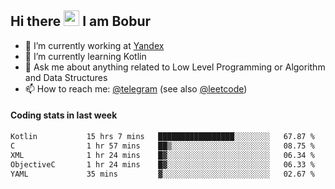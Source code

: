 ## Hi there <img src="https://media.giphy.com/media/hvRJCLFzcasrR4ia7z/giphy.gif" width="25px" height="25px"> I am Bobur

- :briefcase: I’m currently working at [Yandex](https://yandex.ru/)
- :seedling: I’m currently learning Kotlin
- :speech_balloon: Ask me about anything related to Low Level Programming or Algorithm and Data Structures
- :mailbox: How to reach me: [@telegram](https://t.me/octoant) (see also [@leetcode](https://leetcode.com/octoant/))    

#### Coding stats in last week

<!--START_SECTION:waka-->

```txt
Kotlin           15 hrs 7 mins   █████████████████░░░░░░░░   67.87 %
C                1 hr 57 mins    ██▒░░░░░░░░░░░░░░░░░░░░░░   08.75 %
XML              1 hr 24 mins    █▓░░░░░░░░░░░░░░░░░░░░░░░   06.34 %
ObjectiveC       1 hr 24 mins    █▓░░░░░░░░░░░░░░░░░░░░░░░   06.33 %
YAML             35 mins         ▓░░░░░░░░░░░░░░░░░░░░░░░░   02.67 %
```

<!--END_SECTION:waka-->
